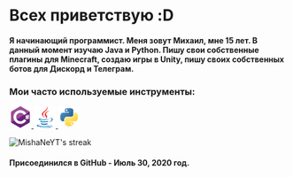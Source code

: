 <h1>Всех приветствую :D</h1>
<h4>Я начинающий программист. Меня зовут Михаил, мне 15 лет. В данный момент изучаю Java и Python. Пишу свои собственные плагины для Minecraft, создаю игры в Unity, пишу своих собственных ботов для Дискорд и Телеграм.</h4>

<h3>Мои часто используемые инструменты:</h3>
<p> <a href="https://www.w3schools.com/cs/" target="_blank" rel="noreferrer"> <img src="https://raw.githubusercontent.com/devicons/devicon/master/icons/csharp/csharp-original.svg" alt="csharp" width="40" height="40"/> </a> <a href="https://www.java.com" target="_blank" rel="noreferrer"> <img src="https://raw.githubusercontent.com/devicons/devicon/master/icons/java/java-original.svg" alt="java" width="40" height="40"/> </a> <a href="https://www.python.org" target="_blank" rel="noreferrer"> <img src="https://raw.githubusercontent.com/devicons/devicon/master/icons/python/python-original.svg" alt="python" width="40" height="40"/> </a> </p>

![MishaNeYT's streak](https://github-readme-streak-stats.herokuapp.com/?user=MishaNeYT&theme=dark&hide_border=true)

<h4>Присоединился в GitHub - Июль 30, 2020 год.</h4>
